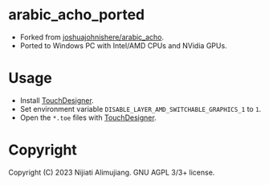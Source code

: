 # arabic_acho_ported

- Forked from [joshuajohnishere/arabic_acho](https://github.com/joshuajohnishere/arabic_acho).
- Ported to Windows PC with Intel/AMD CPUs and NVidia GPUs.

# Usage

- Install [TouchDesigner](https://derivative.ca/download).
- Set environment variable `DISABLE_LAYER_AMD_SWITCHABLE_GRAPHICS_1` to `1`.
- Open the `*.toe` files with [TouchDesigner](https://derivative.ca/download).

# Copyright

Copyright (C) 2023 Nijiati Alimujiang. GNU AGPL 3/3+ license.
